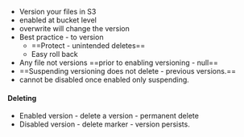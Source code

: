 - Version your files in S3 
- enabled at bucket level 
- overwrite will change the version 
- Best practice - to version 
	- ==Protect - unintended deletes==
	- Easy roll back 
- Any file not versions ==prior to enabling versioning - null== 
- ==Suspending versioning does not delete - previous versions.==
- cannot be disabled once enabled only suspending.

#### Deleting 
- Enabled version - delete a version - permanent delete
- Disabled version - delete marker - version persists.
